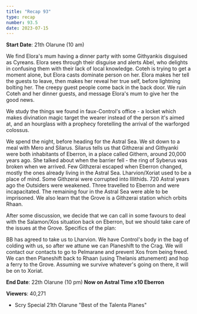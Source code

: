 ```yaml
---
title: "Recap 93"
type: recap
number: 93.5
date: 2023-07-15
---
```


**Start Date**:  21th Olarune (10 am)

We find Elora's mum having a dinner party with some Githyankis disguised as Cyreans. Elora sees through their disguise and alerts Abel, who delights in confusing them with their lack of local knowledge. Coteh is trying to get a moment alone, but Elora casts dominate person on her. Elora makes her tell the guests to leave, then makes her reveal her true self, before lightning bolting her. The creepy guest people come back in the back door. We ruin Coteh and her dinner guests, and message Elora's mum to give her the good news.

We study the things we found in faux-Control's office - a locket which makes divination magic target the wearer instead of the person it's aimed at, and an hourglass with a prophecy foretelling the arrival of the warforged colossus.

We spend the night, before heading for the Astral Sea. We sit down to a meal with Mero and Silarus. Silarus tells us that Githzerai and Githyanki were both inhabitants of Eberron, in a place called Githern, around 20,000 years ago. She talked about when the barrier fell - the ring of Syberus was broken when we arrived. Few Githzerai escaped when Eberron changed, mostly the ones already living in the Astral Sea. Lharvion/Xoriat used to be a place of mind. Some Githzerai were corrupted into Illithids. 720 Astral years ago the Outsiders were weakened. Three travelled to Eberron and were incapacitated. The remaining four in the Astral Sea were able to be imprisoned.  We also learn that the Grove is a Githzerai station which orbits Rhaan.

After some discussion, we decide that we can call in some favours to deal with the Salamon/Xos situation back on Eberron, but we should take care of the issues at the Grove.  Specifics of the plan:

BB has agreed to take us to Lharvion. We have Control's body in the bag of colding with us, so after we attune we can Planeshift to the Crag. We will contact our contacts to go to Pelmarane and prevent Xos from being freed. We can then Planeshift back to Rhaan (using Thelanis attunement) and hop a ferry to the Grove. Assuming we survive whatever's going on there, it will be on to Xoriat.

**End Date**:  22th Olarune (10 pm) **Now on Astral Time x10 Eberron**

**Viewers**: 40,271
- Scry Special 21th Olarune "Best of the Talenta Planes"
